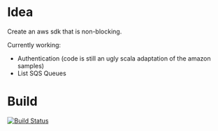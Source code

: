 # Idea

Create an aws sdk that is non-blocking.

Currently working:
* Authentication (code is still an ugly scala adaptation of the amazon samples)
* List SQS Queues

# Build

[![Build Status](https://travis-ci.org/quepasa-io/quepasa-server.svg?branch=master)](https://travis-ci.org/quepasa-io/quepasa-server/builds)